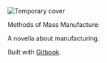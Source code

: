 ![Temporary cover](images/cover.jpeg)

Methods of Mass Manufacture:

A novella about manufacturing.

Built with [Gitbook](https://www.gitbook.com/).
